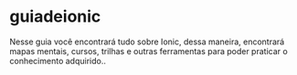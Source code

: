 # guiadeionic
Nesse guia você encontrará tudo sobre Ionic, dessa maneira, encontrará mapas mentais, cursos, trilhas e outras ferramentas para poder praticar o conhecimento adquirido..

